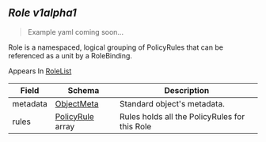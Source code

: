 ## *Role v1alpha1*

> Example yaml coming soon...



Role is a namespaced, logical grouping of PolicyRules that can be referenced as a unit by a RoleBinding.

<aside class="notice">
Appears In  <a href="#rolelist-v1alpha1">RoleList</a> </aside>

Field        | Schema     | Description
------------ | ---------- | -----------
metadata | [ObjectMeta](#objectmeta-v1) | Standard object's metadata.
rules | [PolicyRule](#policyrule-v1alpha1) array | Rules holds all the PolicyRules for this Role


